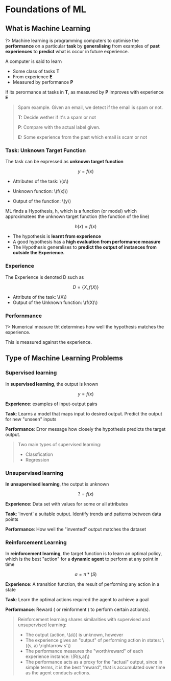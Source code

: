 # Foundations of ML

## What is Machine Learning

?> Machine learning is programming computers to optimise the **performance** on a particular **task** by **generalising** from examples of **past experiences** to **predict** what is occur in future experience.

A computer is said to learn

-   Some class of tasks **T**
-   From experience **E**
-   Measured by performance **P**

If its perormance at tasks in **T**, as measured by **P** improves with experience **E**

>   Spam example. Given an email, we detect if the email is spam or not.
>
>   **T:** Decide wether if it's a spam or not
>
>   **P**: Compare with the actual label given.
>
>   **E:** Some experience from the past which email is scam or not

### Task: Unknown Target Function

The task can be expressed as **unknown target function**

$$y = f(x)$$

-   Attributes of the task: \\(x\\)

-   Unknown function: \\(f(x)\\)

-   Output of the function: \\(y\\)

ML finds a Hypothesis, h, which is a function (or model) which approximatees the unknown target function (the function of the line)

$$h(x) = f(x)$$

-   The hypothesis is **learnt from experience**
-   A good hypothesis has a **high evaluation from performance measure**
-   The Hypothesis generalises to **predict the output of instances from outside the Experience.**

### Experience

The Experience is denoted D such as

$$ D = \{X, f(X)\}$$

-   Attribute of the task: \\(X\\)
-   Output of the Unknown function: \\(f(X)\\)

### Perfornmance

?> Numerical measure tht determines how well the hypothesis matches the experience.

This is measured against the experience.



## Type of Machine Learning Problems

### Supervised learning

In **supervised learning**, the output is known

$$y = f(x)$$

**Experience**: examples of input-output pairs

**Task**: Learns a model that maps input to desired output. Predict the output for new "unseen" inputs

**Performance**: Error message how closely the hypothesis predicts the target output.

>   Two main types of supervised learning:
>
>   -   Classfication
>   -   Regression

### Unsupervised learning

**In unsupervised learning**, the output is unknown

$$ ? = f(x)$$

**Experience:** Data set with values for some or all attributes

**Task**: 'invent' a suitable output. Identify trends and patterns between data points

**Performance**: How well the "invented" output matches the dataset



### Reinforcement Learning

In **reinforcement learning**, the target function is to learn an optimal policy, which is the best "action" for a **dynamic agent** to perform at any point in time

$$a = \pi * (S)$$

**Experience**: A transition function, the result of performing any action in a state

**Task**: Learn the optimal actions required the agent to achieve a goal

**Performance**: Reward ( or reinforment ) to perform certain action(s).

>   Reinforcement learning shares similarities with supervised and unsupervised learning:
>
>   -   The output (action, \\(a\\)) is unknown, however
>   -   The experience gives an "output" of performing action in states: \\((s, a) \rightarrow s'\\) 
>   -   The performance measures the "worth/reward" of each experience instance: \\(R(s,a)\\)
>   -   The performance acts as a proxy for the "actual" output, since in simple terms, it is the best "reward", that is accumulated over time as the agent conducts actions.